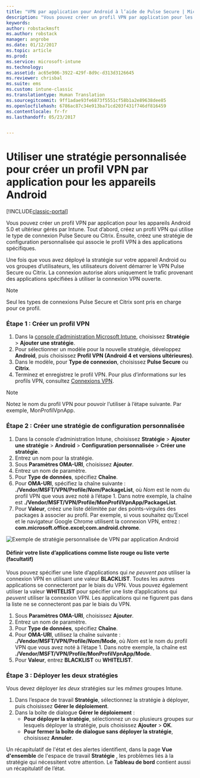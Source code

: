 ```yaml
---
title: "VPN par application pour Android à l’aide de Pulse Secure | Microsoft Docs"
description: "Vous pouvez créer un profil VPN par application pour les appareils Android gérés par Intune."
keywords: 
author: robstackmsft
ms.author: robstack
manager: angrobe
ms.date: 01/12/2017
ms.topic: article
ms.prod: 
ms.service: microsoft-intune
ms.technology: 
ms.assetid: ac65e906-3922-429f-8d9c-d313d3126645
ms.reviewer: chrisbal
ms.suite: ems
ms.custom: intune-classic
ms.translationtype: Human Translation
ms.sourcegitcommit: 9ff1adae93fe6873f5551cf58b1a2e89638dee85
ms.openlocfilehash: 6786ac87c34e913ba71cd203f431f746df816459
ms.contentlocale: fr-fr
ms.lasthandoff: 05/23/2017


---
```


# <a name="use-a-custom-policy-to-create-a-per-app-vpn-profile-for-android-devices"></a>Utiliser une stratégie personnalisée pour créer un profil VPN par application pour les appareils Android

[!INCLUDE[classic-portal](../includes/classic-portal.md)]

Vous pouvez créer un profil VPN par application pour les appareils Android 5.0 et ultérieur gérés par Intune. Tout d’abord, créez un profil VPN qui utilise le type de connexion Pulse Secure ou Citrix. Ensuite, créez une stratégie de configuration personnalisée qui associe le profil VPN à des applications spécifiques. 

Une fois que vous avez déployé la stratégie sur votre appareil Android ou vos groupes d’utilisateurs, les utilisateurs doivent démarrer le VPN Pulse Secure ou Citrix. La connexion autorise alors uniquement le trafic provenant des applications spécifiées à utiliser la connexion VPN ouverte.

> [!NOTE]
>
> Seul les types de connexions Pulse Secure et Citrix sont pris en charge pour ce profil.


### <a name="step-1-create-a-vpn-profile"></a>Étape 1 : Créer un profil VPN

1. Dans la [console d’administration Microsoft Intune](https://manage.microsoft.com), choisissez **Stratégie** > **Ajouter une stratégie**.
2. Pour sélectionner un modèle pour la nouvelle stratégie, développez **Android**, puis choisissez **Profil VPN (Android 4 et versions ultérieures)**.
3. Dans le modèle, pour **Type de connexion**, choisissez **Pulse Secure** ou **Citrix**.
4. Terminez et enregistrez le profil VPN. Pour plus d’informations sur les profils VPN, consultez [Connexions VPN](../deploy-use/vpn-connections-in-microsoft-intune.md).

> [!NOTE]
>
> Notez le nom du profil VPN pour pouvoir l’utiliser à l’étape suivante. Par exemple, MonProfilVpnApp.

### <a name="step-2-create-a-custom-configuration-policy"></a>Étape 2 : Créer une stratégie de configuration personnalisée

   1. Dans la console d’administration Intune, choisissez **Stratégie** > **Ajouter une stratégie** > **Android** > **Configuration personnalisée** > **Créer une stratégie**.
   2. Entrez un nom pour la stratégie.
   3. Sous **Paramètres OMA-URI**, choisissez **Ajouter**.
   4. Entrez un nom de paramètre.
   5. Pour **Type de données**, spécifiez **Chaîne**.
   6. Pour **OMA-URI**, spécifiez la chaîne suivante : **./Vendor/MSFT/VPN/Profile/*Nom*/PackageList**, où *Nom* est le nom du profil VPN que vous avez noté à l’étape 1. Dans notre exemple, la chaîne est **./Vendor/MSFT/VPN/Profile/MonProfilVpnApp/PackageList**.
   7.    Pour **Valeur**, créez une liste délimitée par des points-virgules des packages à associer au profil. Par exemple, si vous souhaitez qu’Excel et le navigateur Google Chrome utilisent la connexion VPN, entrez : **com.microsoft.office.excel;com.android.chrome**.

![Exemple de stratégie personnalisée de VPN par application Android](./media/android_per_app_vpn_oma_uri.png)

#### <a name="set-your-app-list-to-blacklist-or-whitelist-optional"></a>Définir votre liste d’applications comme liste rouge ou liste verte (facultatif)
  Vous pouvez spécifier une liste d’applications qui *ne peuvent pas* utiliser la connexion VPN en utilisant une valeur **BLACKLIST**. Toutes les autres applications se connecteront par le biais du VPN.
Vous pouvez également utiliser la valeur **WHITELIST** pour spécifier une liste d’applications qui *peuvent* utiliser la connexion VPN. Les applications qui ne figurent pas dans la liste ne se connecteront pas par le biais du VPN.
  1.    Sous **Paramètres OMA-URI**, choisissez **Ajouter**.
  2.    Entrez un nom de paramètre.
  3.    Pour **Type de données**, spécifiez **Chaîne**.
  4.    Pour **OMA-URI**, utilisez la chaîne suivante : **./Vendor/MSFT/VPN/Profile/*Nom*/Mode**, où *Nom* est le nom du profil VPN que vous avez noté à l’étape 1. Dans notre exemple, la chaîne est **./Vendor/MSFT/VPN/Profile/MonProfilVpnApp/Mode**.
  5.    Pour **Valeur**, entrez **BLACKLIST** ou **WHITELIST**.



### <a name="step-3-deploy-both-policies"></a>Étape 3 : Déployer les deux stratégies

Vous devez déployer *les deux* stratégies sur les *mêmes* groupes Intune.

1.  Dans l’espace de travail **Stratégie**, sélectionnez la stratégie à déployer, puis choisissez **Gérer le déploiement**.
2.  Dans la boîte de dialogue **Gérer le déploiement** :
    -   **Pour déployer la stratégie**, sélectionnez un ou plusieurs groupes sur lesquels déployer la stratégie, puis choisissez **Ajouter** > **OK**.
    -   **Pour fermer la boîte de dialogue sans déployer la stratégie**, choisissez **Annuler**.

Un récapitulatif de l'état et des alertes identifient, dans la page **Vue d'ensemble** de l'espace de travail **Stratégie** , les problèmes liés à la stratégie qui nécessitent votre attention. Le **Tableau de bord** contient aussi un récapitulatif de l’état.

